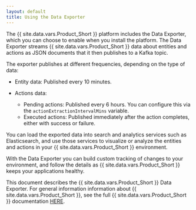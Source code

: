 ```yaml
---
layout: default
title: Using the Data Exporter
---
```


The {{ site.data.vars.Product_Short }} platform includes the Data Exporter, which 
you can choose to enable when you install the platform. The Data Exporter streams 
 {{ site.data.vars.Product_Short }} data about entities and actions as JSON documents that it 
 then publishes to a Kafka topic. 
 
 The exporter publishes at different frequencies, depending on the type of data:
 
 * Entity data: Published every 10 minutes.
 
 * Actions data:
   * Pending actions: Published every 6 hours. You can configure this via the `actionExtractionIntervalMins` variable.
   * Executed actions: Published immediately after the action completes, either with success or failure.
 
 You can load the exported data into search and analytics services such as Elasticsearch, and use those 
 services to visualize or analyze the entities and actions in your {{ site.data.vars.Product_Short }} 
 environment.
 
 With the Data Exporter you can build custom tracking of changes to your environment, 
 and follow the details as {{ site.data.vars.Product_Short }} keeps your applications 
 healthy.


<p>This document describes the {{ site.data.vars.Product_Short }} Data Exporter. 
For general information information about {{ site.data.vars.Product_Short }}, 
see the full {{ site.data.vars.Product_Short }} documentation 
<a href="https://docs.turbonomic.com/">HERE</a>.</p>